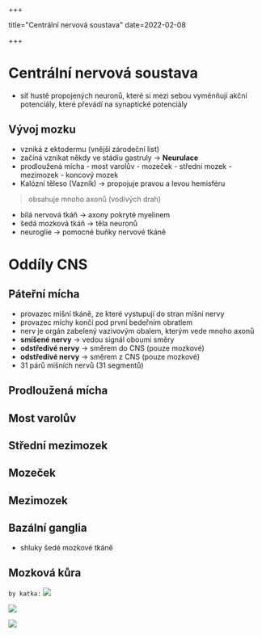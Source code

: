 +++

  title="Centrální nervová soustava"
  date=2022-02-08

+++

# Centrální nervová soustava 
- síť hustě propojených neuronů, které si mezi sebou vyměnňují akční potenciály, které převádí na synaptické potenciály
## Vývoj mozku
- vzniká z ektodermu (vnější zárodeční list)
- začíná vznikat někdy ve stádiu gastruly $\to$ **Neurulace**
- prodloužená mícha - most varolův - mozeček - střední mozek - mezimozek - koncový mozek
- Kalózní těleso (Vazník) $\to$ propojuje pravou a levou hemisféru
> obsahuje mnoho axonů (vodivých drah)
- bílá nervová tkáň $\to$ axony pokryté myelinem
- šedá mozková tkáň $\to$ těla neuronů
- neuroglie $\to$ pomocné buňky nervové tkáně

# Oddíly CNS
## Páteřní mícha
- provazec mišní tkáně, ze které vystupují do stran míšní nervy 
- provazec míchy končí pod první bedeřním obratlem
- nerv je orgán zabelený vazivovým obalem, kterým vede mnoho axonů
- **smíšené nervy** $\to$ vedou signál oboumi směry
- **odstředivé nervy** $\to$ směrem do CNS (pouze mozkové)
- **odstředivé nervy** $\to$ směrem z CNS (pouze mozkové)
- 31 párů míšních nervů (31 segmentů)


## Prodloužená mícha 

## Most varolův 

## Střední mezimozek 

## Mozeček 

## Mezimozek 

## Bazální ganglia
- shluky šedé mozkové tkáně 

## Mozková kůra 

`by katka:`
![](https://media.discordapp.net/attachments/646069224384757793/941395057183973386/Nervova_soustava_220209_121039_1.jpg?width=413&height=584)

![](https://media.discordapp.net/attachments/646069224384757793/941395056911319061/Nervova_soustava_220209_121039_2.jpg?width=413&height=584)

![](https://media.discordapp.net/attachments/646069224384757793/941395056475140156/Nervova_soustava_220209_121039_3.jpg?width=413&height=584)

